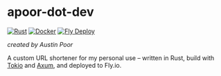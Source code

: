 # apoor-dot-dev

[![Rust](https://github.com/a-poor/apoor-dot-dev/actions/workflows/rust.yml/badge.svg)](https://github.com/a-poor/apoor-dot-dev/actions/workflows/rust.yml)
[![Docker](https://github.com/a-poor/apoor-dot-dev/actions/workflows/docker-publish.yml/badge.svg)](https://github.com/a-poor/apoor-dot-dev/actions/workflows/docker-publish.yml)
[![Fly Deploy](https://github.com/a-poor/apoor-dot-dev/actions/workflows/fly.yml/badge.svg)](https://github.com/a-poor/apoor-dot-dev/actions/workflows/fly.yml)

_created by Austin Poor_

A custom URL shortener for my personal use – written in Rust, build with [Tokio](https://github.com/tokio-rs/tokio) and [Axum](https://github.com/tokio-rs/axum), and deployed to Fly.io.



